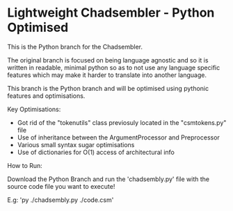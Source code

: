 # Lightweight Chadsembler - Python Optimised

This is the Python branch for the Chadsembler.

The original branch is focused on being language agnostic and so it is written in readable, minimal python so as to not use any language specific features which may make it harder to translate into another language.

This branch is the Python branch and will be optimised using pythonic features and optimisations.

Key Optimisations:

- Got rid of the "tokenutils" class previosuly located in the "csmtokens.py" file
- Use of inheritance between the ArgumentProcessor and Preprocessor
- Various small syntax sugar optimisations
- Use of dictionaries for O(1) access of architectural info

How to Run:

Download the Python Branch and run the 'chadsembly.py' file with the source code file you want to execute!

E.g: 'py ./chadsembly.py ./code.csm'
